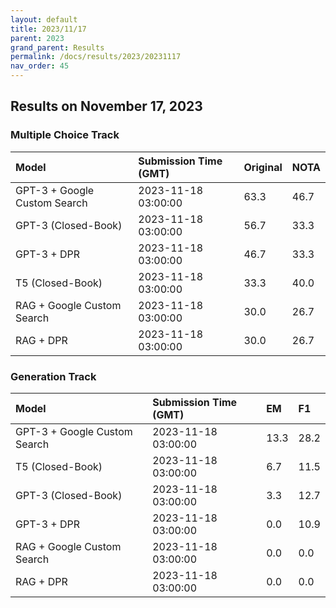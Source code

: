 ```yaml
---
layout: default
title: 2023/11/17
parent: 2023
grand_parent: Results
permalink: /docs/results/2023/20231117
nav_order: 45
---
```


## Results on November 17, 2023

### Multiple Choice Track

| Model        | Submission Time (GMT) | Original | NOTA | 
|:-------------|:---------|:---------|:-----|
|GPT-3 + Google Custom Search|2023-11-18 03:00:00|63.3|46.7|
|GPT-3 (Closed-Book)|2023-11-18 03:00:00|56.7|33.3|
|GPT-3 + DPR|2023-11-18 03:00:00|46.7|33.3|
|T5 (Closed-Book)|2023-11-18 03:00:00|33.3|40.0|
|RAG + Google Custom Search|2023-11-18 03:00:00|30.0|26.7|
|RAG + DPR|2023-11-18 03:00:00|30.0|26.7|



### Generation Track

| Model        | Submission Time (GMT) | EM | F1 | 
|:-------------|:---------|:---------|:-----|
|GPT-3 + Google Custom Search|2023-11-18 03:00:00|13.3|28.2|
|T5 (Closed-Book)|2023-11-18 03:00:00|6.7|11.5|
|GPT-3 (Closed-Book)|2023-11-18 03:00:00|3.3|12.7|
|GPT-3 + DPR|2023-11-18 03:00:00|0.0|10.9|
|RAG + Google Custom Search|2023-11-18 03:00:00|0.0|0.0|
|RAG + DPR|2023-11-18 03:00:00|0.0|0.0|

